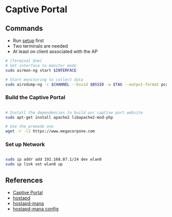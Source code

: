 # Captive Portal

## Commands

* Run [setup](../setup.md) first
* Two terminals are needed
* At least on client associated with the AP

```bash
# [Terminal One]
# Set interface to monitor mode
sudo airmon-ng start $INTERFACE

# Start monitoring to collect data
sudo airodump-ng -c $CHANNEL --bssid $BSSID -w $TAG --output-format pcap $INTERFACE
```

### Build the Captive Portal

```bash

# Install the dependencies to build our captive port website
sudo apt-get install apache2 libapache2-mod-php

# Use the premade one
wget -r -l2 https://www.megacorpone.com
```


### Set up Network

```bash

sudo ip addr add 192.168.87.1/24 dev wlan0
sudo ip link set wlan0 up
```


## References

* [Captive Portal](https://en.wikipedia.org/wiki/Captive_portal)
* [hostapd](https://w1.fi/hostapd/)
* [hostapd-mana](https://github.com/sensepost/hostapd-mana/)
* [hostapd-mana config](https://github.com/sensepost/hostapd-mana/blob/master/hostapd/hostapd.conf)
